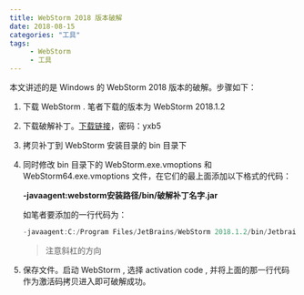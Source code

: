 ```yaml
---
title: WebStorm 2018 版本破解
date: 2018-08-15
categories: "工具"
tags:
     - WebStorm
     - 工具
---
```


<meta name="referrer" content="no-referrer">




本文讲述的是 Windows 的 WebStorm 2018 版本的破解。步骤如下：

1. 下载 WebStorm . 笔者下载的版本为 WebStorm 2018.1.2

2. 下载破解补丁。[下载链接](https://pan.baidu.com/s/1ExVU0878pvHTuMQ8myKdCg)，密码：yxb5

3. 拷贝补丁到 WebStorm 安装目录的 bin 目录下

4. 同时修改 bin 目录下的 WebStorm.exe.vmoptions 和 WebStorm64.exe.vmoptions 文件，在它们的最上面添加以下格式的代码：

   **-javaagent:webstorm安装路径/bin/破解补丁名字.jar**

   如笔者要添加的一行代码为：

   ```Java
   -javaagent:C:/Program Files/JetBrains/WebStorm 2018.1.2/bin/JetbrainsCrack-2.8-release-enc.jar
   ```

   > 注意斜杠的方向

5. 保存文件。启动 WebStorm , 选择 activation code , 并将上面的那一行代码作为激活码拷贝进入即可破解成功。